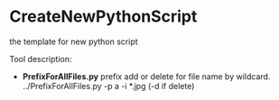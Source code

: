 CreateNewPythonScript
=====================

the template for new python script


Tool description:

- **PrefixForAllFiles.py**
prefix add or delete for file name by wildcard.  
../PrefixForAllFiles.py -p a -i *.jpg (-d if delete)
